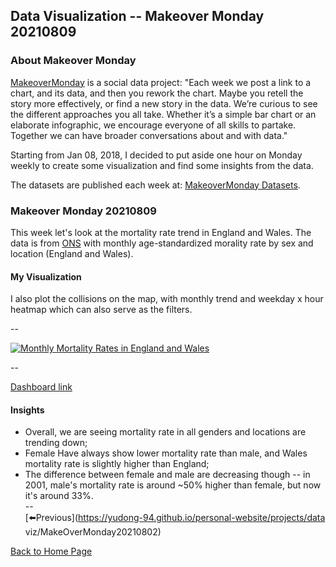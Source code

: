 <head>
  <!-- Global site tag (gtag.js) - Google Analytics -->
<script async src="https://www.googletagmanager.com/gtag/js?id=UA-112502179-1"></script>
<script>
  window.dataLayer = window.dataLayer || [];
  function gtag(){dataLayer.push(arguments);}
  gtag('js', new Date());

  gtag('config', 'UA-112502179-1');
</script>
</head>


## Data Visualization -- Makeover Monday 20210809

### About Makeover Monday

[MakeoverMonday](http://www.makeovermonday.co.uk/) is a social data project:
"Each week we post a link to a chart, and its data, and then you rework the chart.
Maybe you retell the story more effectively, or find a new story in the data.
We’re curious to see the different approaches you all take. Whether it’s a simple bar chart or an elaborate infographic, we encourage everyone of all skills to partake.
Together we can have broader conversations about and with data."

Starting from Jan 08, 2018, I decided to put aside one hour on Monday weekly to create some visualization and find some insights from the data.

The datasets are published each week at: [MakeoverMonday Datasets](http://www.makeovermonday.co.uk/data/).

### Makeover Monday 20210809

This week let's look at the mortality rate trend in England and Wales. The data is from [ONS](https://www.ons.gov.uk/peoplepopulationandcommunity/birthsdeathsandmarriages/deaths/bulletins/monthlymortalityanalysisenglandandwales/june2021) with monthly age-standardized morality rate by sex and location (England and Wales).  

#### My Visualization

I also plot the collisions on the map, with monthly trend and weekday x hour heatmap which can also serve as the filters.  

--  
<div class='tableauPlaceholder' id='viz1628567349205' style='position: relative'>
  <noscript><a href='#'>
    <img alt='Monthly Mortality Rates in England and Wales ' src='https:&#47;&#47;public.tableau.com&#47;static&#47;images&#47;Ma&#47;MakeOverMonday20210809MonthlyMortalityRatesinEnglandandWales&#47;MonthlyMortalityRatesinEnglandandWales&#47;1_rss.png' style='border: none' />
    </a></noscript>
  <object class='tableauViz'  style='display:none;'>
    <param name='host_url' value='https%3A%2F%2Fpublic.tableau.com%2F' /> 
    <param name='embed_code_version' value='3' />
    <param name='site_root' value='' />
    <param name='name' value='MakeOverMonday20210809MonthlyMortalityRatesinEnglandandWales&#47;MonthlyMortalityRatesinEnglandandWales' />
    <param name='tabs' value='no' />
    <param name='toolbar' value='yes' />
    <param name='static_image' value='https:&#47;&#47;public.tableau.com&#47;static&#47;images&#47;Ma&#47;MakeOverMonday20210809MonthlyMortalityRatesinEnglandandWales&#47;MonthlyMortalityRatesinEnglandandWales&#47;1.png' /> <param name='animate_transition' value='yes' /><param name='display_static_image' value='yes' />
    <param name='display_spinner' value='yes' />
    <param name='display_overlay' value='yes' />
    <param name='display_count' value='yes' />
    <param name='language' value='en-US' />
    <param name='filter' value='publish=yes' />
  </object></div>  
  <script type='text/javascript'>        
  var divElement = document.getElementById('viz1628567349205');       
  var vizElement = divElement.getElementsByTagName('object')[0];           
  if ( divElement.offsetWidth > 800 ) { vizElement.style.width='800px';vizElement.style.height='627px';} else if ( divElement.offsetWidth > 500 ) { vizElement.style.width='800px';vizElement.style.height='627px';} else { vizElement.style.width='100%';vizElement.style.height='727px';} 
  var scriptElement = document.createElement('script');           
  scriptElement.src = 'https://public.tableau.com/javascripts/api/viz_v1.js';      
  vizElement.parentNode.insertBefore(scriptElement, vizElement);        
</script>
  
--  

[Dashboard link](https://public.tableau.com/views/MakeOverMonday20210809MonthlyMortalityRatesinEnglandandWales/MonthlyMortalityRatesinEnglandandWales?:language=en-US&publish=yes&:display_count=n&:origin=viz_share_link)
  
#### Insights
* Overall, we are seeing mortality rate in all genders and locations are trending down;  
* Female Have always show lower mortality rate than male, and Wales mortality rate is slightly higher than England;  
* The difference between female and male are decreasing though -- in 2001, male's mortality rate is around ~50% higher than female, but now it's around 33%.    
--  
[⬅️Previous](https://yudong-94.github.io/personal-website/projects/data viz/MakeOverMonday20210802)  

[Back to Home Page](https://yudong-94.github.io/personal-website/)
